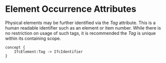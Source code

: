 Element Occurrence Attributes
=============================

Physical elements may be further identified via the _Tag_ attribute. This is a human readable identifier such as an element or item number. While there is no restriction on usage of such tags, it is recommended the _Tag_ is unique within its containing scope.

```
concept {
    IfcElement:Tag -> IfcIdentifier
}
```
